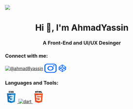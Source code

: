 <img src="https://pbs.twimg.com/profile_banners/1567213070392385538/1689845281/1500x500" />

<h1 align="center">Hi 👋, I'm AhmadYassin</h1>
<h3 align="center">A Front-End and UI/UX Desinger</h3>

<h3 align="left">Connect with me:</h3>
<p align="left">
<a href="https://twitter.com/@ahmad8yassin" target="blank"><img align="center" src="https://raw.githubusercontent.com/rahuldkjain/github-profile-readme-generator/master/src/images/icons/Social/twitter.svg" alt="@ahmad8yassin" height="30" width="40" /></a>
<a href="https://instagram.com/ahmadyassin700" target="blank"><img align="center" src="https://github.com/Ahmad8Yassin/Ahmad8Yassin/blob/main/instagram.png?raw=true" alt="ahmadyassin843" height="30" width="40" /></a>
<a href="" target="blank"><img align="center" src="https://github.com/Ahmad8Yassin/Ahmad8Yassin/blob/main/codepen.png?raw=true" alt="@Ahmad8Yassin
" height="30" width="30"></a>
</p>

<h3 align="left">Languages and Tools:</h3>
<p align="left"> <a href="https://www.w3schools.com/css/" target="_blank" rel="noreferrer"> <img src="https://raw.githubusercontent.com/devicons/devicon/master/icons/css3/css3-original-wordmark.svg" alt="css3" width="40" height="40"/> </a> <a href="https://dart.dev" target="_blank" rel="noreferrer"> <img src="https://www.vectorlogo.zone/logos/dartlang/dartlang-icon.svg" alt="dart" width="40" height="40"/> </a> <a href="https://www.w3.org/html/" target="_blank" rel="noreferrer"> <img src="https://raw.githubusercontent.com/devicons/devicon/master/icons/html5/html5-original-wordmark.svg" alt="html5" width="40" height="40"/> </a> </p>
